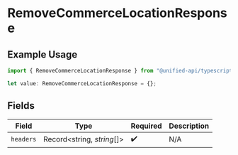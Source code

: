 # RemoveCommerceLocationResponse

## Example Usage

```typescript
import { RemoveCommerceLocationResponse } from "@unified-api/typescript-sdk/sdk/models/operations";

let value: RemoveCommerceLocationResponse = {};
```

## Fields

| Field                      | Type                       | Required                   | Description                |
| -------------------------- | -------------------------- | -------------------------- | -------------------------- |
| `headers`                  | Record<string, *string*[]> | :heavy_check_mark:         | N/A                        |